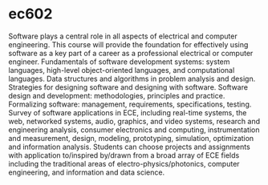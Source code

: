 # ec602
Software plays a central role in all aspects of electrical and computer engineering. This course will provide the foundation for effectively using software as a key part of a career as a professional electrical or computer engineer. Fundamentals of software development systems: system languages, high-level object-oriented languages, and computational languages. Data structures and algorithms in problem analysis and design. Strategies for designing software and designing with software. Software design and development: methodologies, principles and practice. Formalizing software: management, requirements, specifications, testing. Survey of software applications in ECE, including real-time systems, the web, networked systems, audio, graphics, and video systems, research and engineering analysis, consumer electronics and computing, instrumentation and measurement, design, modeling, prototyping, simulation, optimization and information analysis. Students can choose projects and assignments with application to/inspired by/drawn from a broad array of ECE fields including the traditional areas of electro-physics/photonics, computer engineering, and information and data science. 
